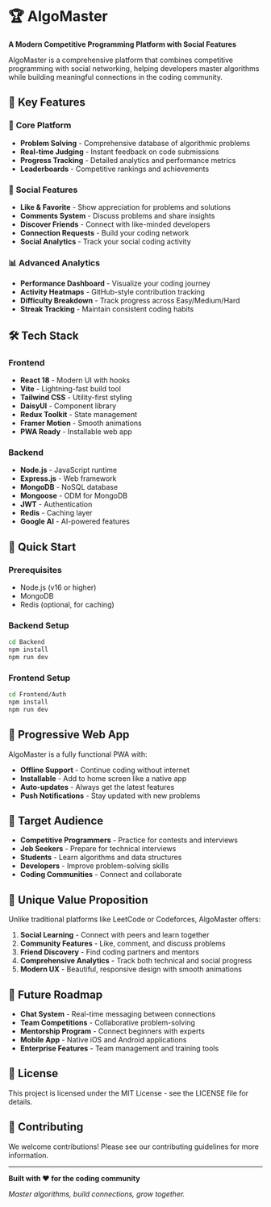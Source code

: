 # 🏆 AlgoMaster

**A Modern Competitive Programming Platform with Social Features**

AlgoMaster is a comprehensive platform that combines competitive programming with social networking, helping developers master algorithms while building meaningful connections in the coding community.

## 🚀 **Key Features**

### 🎯 **Core Platform**

- **Problem Solving** - Comprehensive database of algorithmic problems
- **Real-time Judging** - Instant feedback on code submissions
- **Progress Tracking** - Detailed analytics and performance metrics
- **Leaderboards** - Competitive rankings and achievements

### 👥 **Social Features**

- **Like & Favorite** - Show appreciation for problems and solutions
- **Comments System** - Discuss problems and share insights
- **Discover Friends** - Connect with like-minded developers
- **Connection Requests** - Build your coding network
- **Social Analytics** - Track your social coding activity

### 📊 **Advanced Analytics**

- **Performance Dashboard** - Visualize your coding journey
- **Activity Heatmaps** - GitHub-style contribution tracking
- **Difficulty Breakdown** - Track progress across Easy/Medium/Hard
- **Streak Tracking** - Maintain consistent coding habits

## 🛠️ **Tech Stack**

### **Frontend**

- **React 18** - Modern UI with hooks
- **Vite** - Lightning-fast build tool
- **Tailwind CSS** - Utility-first styling
- **DaisyUI** - Component library
- **Redux Toolkit** - State management
- **Framer Motion** - Smooth animations
- **PWA Ready** - Installable web app

### **Backend**

- **Node.js** - JavaScript runtime
- **Express.js** - Web framework
- **MongoDB** - NoSQL database
- **Mongoose** - ODM for MongoDB
- **JWT** - Authentication
- **Redis** - Caching layer
- **Google AI** - AI-powered features

## 🚀 **Quick Start**

### **Prerequisites**

- Node.js (v16 or higher)
- MongoDB
- Redis (optional, for caching)

### **Backend Setup**

```bash
cd Backend
npm install
npm run dev
```

### **Frontend Setup**

```bash
cd Frontend/Auth
npm install
npm run dev
```

## 📱 **Progressive Web App**

AlgoMaster is a fully functional PWA with:

- **Offline Support** - Continue coding without internet
- **Installable** - Add to home screen like a native app
- **Auto-updates** - Always get the latest features
- **Push Notifications** - Stay updated with new problems

## 🎯 **Target Audience**

- **Competitive Programmers** - Practice for contests and interviews
- **Job Seekers** - Prepare for technical interviews
- **Students** - Learn algorithms and data structures
- **Developers** - Improve problem-solving skills
- **Coding Communities** - Connect and collaborate

## 🌟 **Unique Value Proposition**

Unlike traditional platforms like LeetCode or Codeforces, AlgoMaster offers:

1. **Social Learning** - Connect with peers and learn together
2. **Community Features** - Like, comment, and discuss problems
3. **Friend Discovery** - Find coding partners and mentors
4. **Comprehensive Analytics** - Track both technical and social progress
5. **Modern UX** - Beautiful, responsive design with smooth animations

## 🚀 **Future Roadmap**

- **Chat System** - Real-time messaging between connections
- **Team Competitions** - Collaborative problem-solving
- **Mentorship Program** - Connect beginners with experts
- **Mobile App** - Native iOS and Android applications
- **Enterprise Features** - Team management and training tools

## 📄 **License**

This project is licensed under the MIT License - see the LICENSE file for details.

## 🤝 **Contributing**

We welcome contributions! Please see our contributing guidelines for more information.

---

**Built with ❤️ for the coding community**

_Master algorithms, build connections, grow together._


